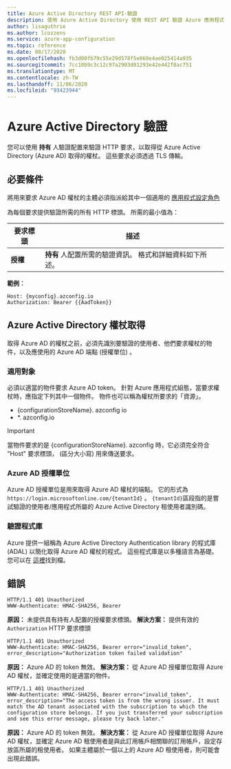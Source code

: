 ```yaml
---
title: Azure Active Directory REST API-驗證
description: 使用 Azure Active Directory 使用 REST API 驗證 Azure 應用程式組態
author: lisaguthrie
ms.author: lcozzens
ms.service: azure-app-configuration
ms.topic: reference
ms.date: 08/17/2020
ms.openlocfilehash: fb3d00fb79c55e29d578f5e068e4ae025414a935
ms.sourcegitcommit: 7cc10b9c3c12c97a2903d01293e42e442f8ac751
ms.translationtype: MT
ms.contentlocale: zh-TW
ms.lasthandoff: 11/06/2020
ms.locfileid: "93423944"
---
```

# <a name="azure-active-directory-authentication"></a>Azure Active Directory 驗證

您可以使用 **持有** 人驗證配置來驗證 HTTP 要求，以取得從 Azure Active Directory (Azure AD) 取得的權杖。 這些要求必須透過 TLS 傳輸。

## <a name="prerequisites"></a>必要條件

將用來要求 Azure AD 權杖的主體必須指派給其中一個適用的 [應用程式設定角色](./rest-api-authorization-azure-ad.md)

為每個要求提供驗證所需的所有 HTTP 標頭。 所需的最小值為：

|  要求標頭 | 描述  |
| --------------- | ------------ |
| **授權** | **持有** 人配置所需的驗證資訊。 格式和詳細資料如下所述。 |

**範例︰**

```http
Host: {myconfig}.azconfig.io
Authorization: Bearer {{AadToken}}
```

## <a name="azure-active-directory-token-acquisition"></a>Azure Active Directory 權杖取得

取得 Azure AD 的權杖之前，必須先識別要驗證的使用者、他們要求權杖的物件，以及應使用的 Azure AD 端點 (授權單位) 。

### <a name="audience"></a>適用對象

必須以適當的物件要求 Azure AD token。 針對 Azure 應用程式組態，當要求權杖時，應指定下列其中一個物件。 物件也可以稱為權杖所要求的「資源」。

- {configurationStoreName}. azconfig io
- *. azconfig.io

> [!IMPORTANT]
> 當物件要求的是 {configurationStoreName}. azconfig 時，它必須完全符合 "Host" 要求標頭， (區分大小寫) 用來傳送要求。

### <a name="azure-ad-authority"></a>Azure AD 授權單位

Azure AD 授權單位是用來取得 Azure AD 權杖的端點。 它的形式為 `https://login.microsoftonline.com/{tenantId}` 。 `{tenantId}`區段指的是嘗試驗證的使用者/應用程式所屬的 Azure Active Directory 租使用者識別碼。

### <a name="authentication-libraries"></a>驗證程式庫

Azure 提供一組稱為 Azure Active Directory Authentication library 的程式庫 (ADAL) 以簡化取得 Azure AD 權杖的程式。 這些程式庫是以多種語言為基礎。 您可以在 [這裡](https://docs.microsoft.com/azure/active-directory/develop/active-directory-authentication-libraries)找到檔。

## <a name="errors"></a>**錯誤**

```http
HTTP/1.1 401 Unauthorized
WWW-Authenticate: HMAC-SHA256, Bearer
```

**原因：** 未提供具有持有人配置的授權要求標頭。
**解決方案：** 提供有效的 ```Authorization``` HTTP 要求標頭

```http
HTTP/1.1 401 Unauthorized
WWW-Authenticate: HMAC-SHA256, Bearer error="invalid_token", error_description="Authorization token failed validation"
```

**原因：** Azure AD 的 token 無效。
**解決方案：** 從 Azure AD 授權單位取得 Azure AD 權杖，並確定使用的是適當的物件。

```http
HTTP/1.1 401 Unauthorized
WWW-Authenticate: HMAC-SHA256, Bearer error="invalid_token", error_description="The access token is from the wrong issuer. It must match the AD tenant associated with the subscription to which the configuration store belongs. If you just transferred your subscription and see this error message, please try back later."
```

**原因：** Azure AD 的 token 無效。
**解決方案：** 從 Azure AD 授權單位取得 Azure AD 權杖，並確定 Azure AD 租使用者是與此訂用帳戶相關聯的訂用帳戶，設定存放區所屬的租使用者。 如果主體屬於一個以上的 Azure AD 租使用者，則可能會出現此錯誤。

